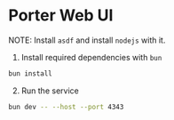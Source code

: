 # Porter Web UI

NOTE: Install `asdf` and install `nodejs` with it.

1. Install required dependencies with `bun`

```bash
bun install
```

2. Run the service

```bash
bun dev -- --host --port 4343
```

